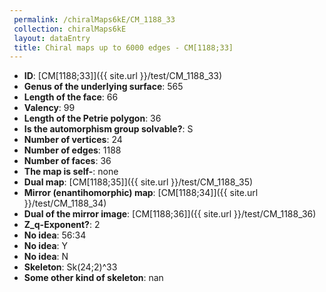 ```yaml
--- 
 permalink: /chiralMaps6kE/CM_1188_33 
 collection: chiralMaps6kE
 layout: dataEntry
 title: Chiral maps up to 6000 edges - CM[1188;33]
---
```


- **ID**: [CM[1188;33]]({{ site.url }}/test/CM_1188_33)
- **Genus of the underlying surface**: 565
- **Length of the face**: 66
- **Valency**: 99
- **Length of the Petrie polygon**: 36
- **Is the automorphism group solvable?**: S
- **Number of vertices**: 24
- **Number of edges**: 1188
- **Number of faces**: 36
- **The map is self-**: none
- **Dual map**: [CM[1188;35]]({{ site.url }}/test/CM_1188_35)
- **Mirror (enantihomorphic) map**: [CM[1188;34]]({{ site.url }}/test/CM_1188_34)
- **Dual of the mirror image**: [CM[1188;36]]({{ site.url }}/test/CM_1188_36)
- **Z_q-Exponent?**: 2
- **No idea**:  56:34
- **No idea**: Y
- **No idea**: N
- **Skeleton**: Sk(24;2)^33
- **Some other kind of skeleton**: nan
